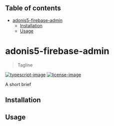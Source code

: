 <!-- START doctoc generated TOC please keep comment here to allow auto update -->
<!-- DON'T EDIT THIS SECTION, INSTEAD RE-RUN doctoc TO UPDATE -->
## Table of contents

- [adonis5-firebase-admin](#adonis5-firebase-admin)
  - [Installation](#installation)
  - [Usage](#usage)

<!-- END doctoc generated TOC please keep comment here to allow auto update -->

# adonis5-firebase-admin
> Tagline

[![typescript-image]][typescript-url] [![license-image]][license-url] <!--[![circleci-image]][circleci-url]  [![npm-image]][npm-url] -->

A short brief

## Installation

## Usage

<!--[circleci-image]: https://img.shields.io/circleci/project/github/rollivier/adonis5-firebase-admin/master.svg?style=for-the-badge&logo=circleci
[circleci-url]: https://circleci.com/gh/rollivier/adonis5-firebase-admin "circleci"-->

[typescript-image]: https://img.shields.io/badge/Typescript-294E80.svg?style=for-the-badge&logo=typescript
[typescript-url]:  "typescript"

<!--[npm-image]: https://img.shields.io/npm/v/adonis5-firebase-admin.svg?style=for-the-badge&logo=npm
[npm-url]: https://npmjs.org/package/adonis5-firebase-admin "npm"-->

[license-image]: https://img.shields.io/npm/l/adonis5-firebase-admin?color=blueviolet&style=for-the-badge
[license-url]: LICENSE.md "license"
